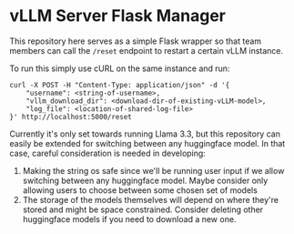 # vLLM Server Flask Manager
This repository here serves as a simple Flask wrapper so that team members can call the `/reset` endpoint to restart a certain vLLM instance.

To run this simply use cURL on the same instance and run:
```
curl -X POST -H "Content-Type: application/json" -d '{
    "username": <string-of-username>,
    "vllm_download_dir": <download-dir-of-existing-vLLM-model>,
    "log_file": <location-of-shared-log-file>
}' http://localhost:5000/reset
```

Currently it's only set towards running Llama 3.3, but this repository can easily be extended for switching between any huggingface model. In that case, careful consideration is needed in developing:
1. Making the string os safe since we'll be running user input if we allow switching between any huggingface model. Maybe consider only allowing users to choose between some chosen set of models
2. The storage of the models themselves will depend on where they're stored and might be space constrained. Consider deleting other huggingface models if you need to download a new one.

